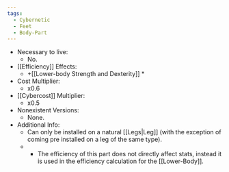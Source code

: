 ```yaml
---
tags:
  - Cybernetic
  - Feet
  - Body-Part
---
```

* Necessary to live:
	* No.
* [[Efficiency]] Effects:
	* +[[Lower-body Strength and Dexterity]] *
* Cost Multiplier:
	* x0.6
* [[Cybercost]] Multiplier:
	* x0.5
* Nonexistent Versions:
	* None.
* Additional Info:
	*  Can only be installed on a natural [[Legs|Leg]] (with the exception of coming pre installed on a leg of the same type).
	* * The efficiency of this part does not directly affect stats, instead it is used in the efficiency calculation for the [[Lower-Body]].